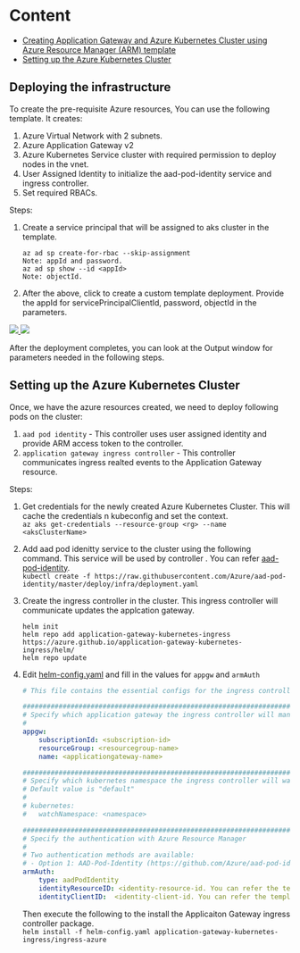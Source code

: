 # Content
- [Creating Application Gateway and Azure Kubernetes Cluster using Azure Resource Manager (ARM) template](#deploying-the-infrastructure)
- [Setting up the Azure Kubernetes Cluster](#setting-up-the-azure-kubernetes-cluster)

## Deploying the infrastructure

To create the pre-requisite Azure resources, You can use the following template. It creates:
1) Azure Virtual Network with 2 subnets.
2) Azure Application Gateway v2
3) Azure Kubernetes Service cluster with required permission to deploy nodes in the vnet.
4) User Assigned Identity to initialize the aad-pod-identity service and ingress controller.
5) Set required RBACs.


Steps:

1) Create a service principal that will be assigned to aks cluster in the template.
    ```
    az ad sp create-for-rbac --skip-assignment
    Note: appId and password.
    az ad sp show --id <appId>
    Note: objectId.
    ```

2) After the above, click to create a custom template deployment. Provide the appId for servicePrincipalClientId, password, objectId in the parameters.

<a href="https://portal.azure.com/#create/Microsoft.Template/uri/https%3A%2F%2Fraw.githubusercontent.com%2Fakshaysngupta%2Fapplication-gateway-kubernetes-ingress%2Fmaster%2Fdeploy%2Fazuredeploy.json" target="_blank">
    <img src="http://azuredeploy.net/deploybutton.png"/>
</a>
<a href="http://armviz.io/#/?load=https%3A%2F%2Fraw.githubusercontent.com%2Fakshaysngupta%2Fapplication-gateway-kubernetes-ingress%2Fmaster%2Fdeploy%2Fazuredeploy.json" target="_blank">
    <img src="http://armviz.io/visualizebutton.png"/>
</a>

After the deployment completes, you can look at the Output window for parameters needed in the following steps.

## Setting up the Azure Kubernetes Cluster

Once, we have the azure resources created, we need to deploy following pods on the cluster:
1) `aad pod identity` - This controller uses user assigned identity and provide ARM access token to the controller.
2) `application gateway ingress controller` - This controller communicates ingress realted events to the Application Gateway resource.

Steps:

1) Get credentials for the newly created Azure Kubernetes Cluster. This will cache the credentials n kubeconfig and set the context.  
    `az aks get-credentials --resource-group <rg> --name <aksClusterName>`

2) Add aad pod idenitty service to the cluster using the following command. This service will be used  by controller . You can refer [aad-pod-identity](https://github.com/Azure/aad-pod-identity).  
    `kubectl create -f https://raw.githubusercontent.com/Azure/aad-pod-identity/master/deploy/infra/deployment.yaml`

3) Create the ingress controller in the cluster. This ingress controller will communicate updates the applcation gateway.
    ```
    helm init
    helm repo add application-gateway-kubernetes-ingress https://azure.github.io/application-gateway-kubernetes-ingress/helm/
    helm repo update
    ```

4) Edit [helm-config.yaml](example/helm-config.yaml) and fill in the values for `appgw` and `armAuth`
    ```yaml
    # This file contains the essential configs for the ingress controller helm chart

    ################################################################################
    # Specify which application gateway the ingress controller will manage
    #
    appgw:
        subscriptionId: <subscription-id>
        resourceGroup: <resourcegroup-name>
        name: <applicationgateway-name>

    ################################################################################
    # Specify which kubernetes namespace the ingress controller will watch
    # Default value is "default"
    #
    # kubernetes:
    #   watchNamespace: <namespace>

    ################################################################################
    # Specify the authentication with Azure Resource Manager
    #
    # Two authentication methods are available:
    # - Option 1: AAD-Pod-Identity (https://github.com/Azure/aad-pod-identity)
    armAuth:
        type: aadPodIdentity
        identityResourceID: <identity-resource-id. You can refer the template deployment output.>
        identityClientID:  <identity-client-id. You can refer the template deployment output.>
    ```

    Then execute the following to the install the Applicaiton Gateway ingress controller package.  
    `helm install -f helm-config.yaml application-gateway-kubernetes-ingress/ingress-azure`